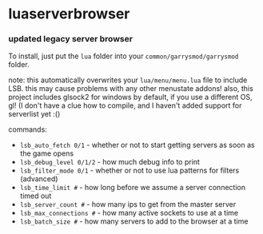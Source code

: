 # luaserverbrowser
### updated legacy server browser 

To install, just put the `lua` folder into your `common/garrysmod/garrysmod` folder.

note: this automatically overwrites your `lua/menu/menu.lua` file to include LSB. this may cause problems with any other menustate addons!
also, this project includes glsock2 for windows by default, if you use a different OS, gl! (I don't have a clue how to compile, and I haven't added support for serverlist yet :()

commands:
* `lsb_auto_fetch 0/1` - whether or not to start getting servers as soon as the game opens
* `lsb_debug_level 0/1/2` - how much debug info to print
* `lsb_filter_mode 0/1` - whether or not to use lua patterns for filters (advanced)
* `lsb_time_limit #` - how long before we assume a server connection timed out
* `lsb_server_count #` - how many ips to get from the master server
* `lsb_max_connections #` - how many active sockets to use at a time
* `lsb_batch_size #` - how many servers to add to the browser at a time


